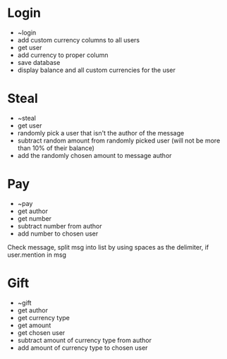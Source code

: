 # Login
- ~login
- add custom currency columns to all users
- get user
- add currency to proper column
- save database
- display balance and all custom currencies for the user

# Steal
- ~steal
- get user
- randomly pick a user that isn't the author of the message
- subtract random amount from randomly picked user (will not be more than 10% of their balance)
- add the randomly chosen amount to message author

# Pay
- ~pay
- get author
- get number
- subtract number from author
- add number to chosen user

Check message, split msg into list by using spaces as the delimiter, if user.mention in msg







# Gift
- ~gift
- get author
- get currency type
- get amount
- get chosen user
- subtract amount of currency type from author
- add amount of currency type to chosen user
